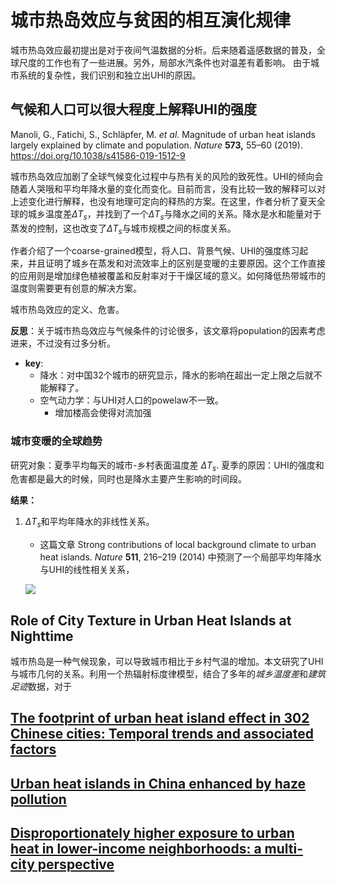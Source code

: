 # 城市热岛效应与贫困的相互演化规律

城市热岛效应最初提出是对于夜间气温数据的分析。后来随着遥感数据的普及，全球尺度的工作也有了一些进展。另外，局部水汽条件也对温差有着影响。 由于城市系统的复杂性，我们识别和独立出UHI的原因。

## 气候和人口可以很大程度上解释UHI的强度

Manoli, G., Fatichi, S., Schläpfer, M. *et al.* Magnitude of urban heat islands largely explained by climate and population. *Nature* **573,** 55–60 (2019). https://doi.org/10.1038/s41586-019-1512-9

城市热岛效应加剧了全球气候变化过程中与热有关的风险的致死性。UHI的倾向会随着人哭哦和平均年降水量的变化而变化。目前而言，没有比较一致的解释可以对上述变化进行解释，也没有地理可定向的释热的方案。在这里，作者分析了夏天全球的城乡温度差$\Delta T_s$，并找到了一个$\Delta T_s$与降水之间的关系。降水是水和能量对于蒸发的控制，这也改变了$\Delta T_s$与城市规模之间的标度关系。

作者介绍了一个coarse-grained模型，将人口、背景气候、UHI的强度练习起来，并且证明了城乡在蒸发和对流效率上的区别是变暖的主要原因。这个工作直接的应用则是增加绿色植被覆盖和反射率对于干燥区域的意义。如何降低热带城市的温度则需要更有创意的解决方案。

城市热岛效应的定义、危害。



**反思**：关于城市热岛效应与气候条件的讨论很多，该文章将population的因素考虑进来，不过没有过多分析。

- **key**: 
  - 降水：对中国32个城市的研究显示，降水的影响在超出一定上限之后就不能解释了。
  - 空气动力学：与UHI对人口的powelaw不一致。
    - 增加楼高会使得对流加强



### 城市变暖的全球趋势

研究对象：夏季平均每天的城市-乡村表面温度差 $\Delta T_s$. 夏季的原因：UHI的强度和危害都是最大的时候，同时也是降水主要产生影响的时间段。

**结果：**

1. $\Delta T_s$和平均年降水的非线性关系。

   - 这篇文章 Strong contributions of local background climate to urban heat islands. *Nature* **511**, 216–219 (2014) 中预测了一个局部平均年降水与UHI的线性相关关系，

   ![](https://media.springernature.com/lw685/springer-static/image/art%3A10.1038%2Fs41586-019-1512-9/MediaObjects/41586_2019_1512_Fig1_HTML.png)



## Role of City Texture in Urban Heat Islands at Nighttime

城市热岛是一种气候现象，可以导致城市相比于乡村气温的增加。本文研究了UHI与城市几何的关系。利用一个热辐射标度律模型，结合了多年的*城乡温度差*和*建筑足迹*数据，对于







## [The footprint of urban heat island effect in 302 Chinese cities: Temporal trends and associated factors](https://www.sciencedirect.com/science/article/pii/S0048969718345285)





## [Urban heat islands in China enhanced by haze pollution](https://www.nature.com/articles/ncomms12509)





## [Disproportionately higher exposure to urban heat in lower-income neighborhoods: a multi-city perspective](https://iopscience.iop.org/article/10.1088/1748-9326/ab3b99/pdf)

